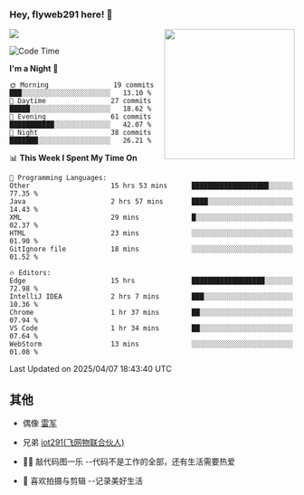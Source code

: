 ### Hey, flyweb291 here! 👋

![](https://metrics.lecoq.io/cherry291?template=classic&config.timezone=Asia%2FShanghai)
<img align='right' src="https://media.giphy.com/media/M9gbBd9nbDrOTu1Mqx/giphy.gif" width="230">
<!-- ![](https://github-readme-stats-ouuan.vercel.app/api?username=flyweb291&theme=dark&show_icons=true) -->

<!--START_SECTION:waka-->
![Code Time](http://img.shields.io/badge/Code%20Time-1%2C081%20hrs%2031%20mins-blue)

**I'm a Night 🦉** 

```text
🌞 Morning                19 commits          ███░░░░░░░░░░░░░░░░░░░░░░   13.10 % 
🌆 Daytime                27 commits          █████░░░░░░░░░░░░░░░░░░░░   18.62 % 
🌃 Evening                61 commits          ███████████░░░░░░░░░░░░░░   42.07 % 
🌙 Night                  38 commits          ███████░░░░░░░░░░░░░░░░░░   26.21 % 
```


📊 **This Week I Spent My Time On** 

```text
💬 Programming Languages: 
Other                    15 hrs 53 mins      ███████████████████░░░░░░   77.35 % 
Java                     2 hrs 57 mins       ████░░░░░░░░░░░░░░░░░░░░░   14.43 % 
XML                      29 mins             █░░░░░░░░░░░░░░░░░░░░░░░░   02.37 % 
HTML                     23 mins             ░░░░░░░░░░░░░░░░░░░░░░░░░   01.90 % 
GitIgnore file           18 mins             ░░░░░░░░░░░░░░░░░░░░░░░░░   01.52 % 

🔥 Editors: 
Edge                     15 hrs              ██████████████████░░░░░░░   72.98 % 
IntelliJ IDEA            2 hrs 7 mins        ███░░░░░░░░░░░░░░░░░░░░░░   10.36 % 
Chrome                   1 hr 37 mins        ██░░░░░░░░░░░░░░░░░░░░░░░   07.94 % 
VS Code                  1 hr 34 mins        ██░░░░░░░░░░░░░░░░░░░░░░░   07.64 % 
WebStorm                 13 mins             ░░░░░░░░░░░░░░░░░░░░░░░░░   01.08 % 
```


 Last Updated on 2025/04/07 18:43:40 UTC
<!--END_SECTION:waka-->

<!--
**flyweb291/数字游牧人** is a ✨ _special_ ✨ repository because its `README.md` (this file) appears on your GitHub profile.

Here are some ideas to get you started:

- 🔭 I’m currently working on ...
- 🌱 I’m currently learning ...
- 👯 I’m looking to collaborate on ...
- 🤔 I’m looking for help with ...
- 💬 Ask me about ...
- 📫 How to reach me: ...
- 😄 Pronouns: ...
- ⚡ Fun fact: ...
-->

 ## 其他
 
- 偶像 [雷军](https://weibo.com/u/1749127163)
- 兄弟 [iot291(飞网物联合伙人)](https://github.com/iot291)

- 👨‍💻 敲代码图一乐    --代码不是工作的全部，还有生活需要热爱
- 🎥 喜欢拍摄与剪辑  --记录美好生活
